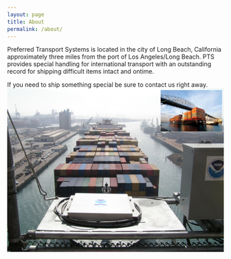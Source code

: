```yaml
---
layout: page
title: About
permalink: /about/
---
```


Preferred Transport Systems is located in the city of Long Beach, California approximately three miles from the port of Los Angeles/Long Beach. PTS provides special handling for international transport with an outstanding record for shipping difficult items intact and ontime.

If you need to ship something special be sure to contact us right away.
![View of the port](/assets/GeraldDesmondBridge.jpg)
